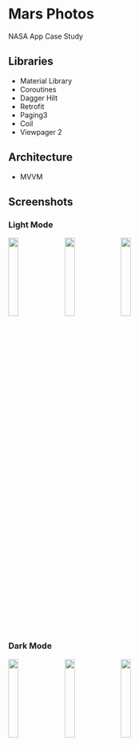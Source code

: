 # Mars Photos
NASA App Case Study
## Libraries
- Material Library
- Coroutines
- Dagger Hilt
- Retrofit
- Paging3
- Coil
- Viewpager 2

## Architecture
- MVVM

## Screenshots
### Light Mode
<p>
  <img src="https://user-images.githubusercontent.com/60064340/166807484-d422a5a7-ec5f-48e4-bb33-4dcb8be51a09.png" width=20%>
  &nbsp
  <img src="https://user-images.githubusercontent.com/60064340/166807551-7f827165-3363-4062-87ad-c4660af542eb.png" width=20%>
  &nbsp
  <img src="https://user-images.githubusercontent.com/60064340/166807565-14bab3fa-a258-41a6-b386-b7e085c2a894.png" width=20%>
</p>

### Dark Mode
<p>
  <img src="https://user-images.githubusercontent.com/60064340/166807654-54d6dba6-d3dc-43d8-bad4-f92da4ad749f.png" width=20%>
  &nbsp
  <img src="https://user-images.githubusercontent.com/60064340/166807667-76b4fdc0-93af-4d18-9b59-afc0a602e231.png" width=20%>
  &nbsp
  <img src="https://user-images.githubusercontent.com/60064340/166807678-8daf0fc7-487e-4744-9675-60a458d252e6.png" width=20%>

</p>

